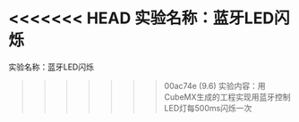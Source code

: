 <<<<<<< HEAD
实验名称：蓝牙LED闪烁
=======
实验名称：蓝牙LED闪烁
>>>>>>> 00ac74e (9.6)
实验内容：用CubeMX生成的工程实现用蓝牙控制LED灯每500ms闪烁一次